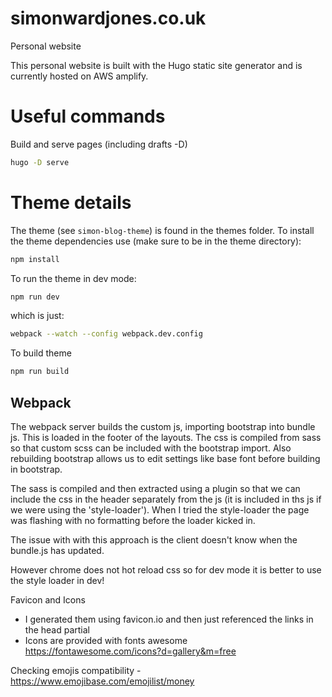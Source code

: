 # simonwardjones.co.uk

Personal website

This personal website is built with the Hugo static site generator and is currently hosted on AWS amplify.

# Useful commands

Build and serve pages (including drafts -D)

```bash
hugo -D serve
```


# Theme details

The theme (see `simon-blog-theme`) is found in the themes folder. To install the theme dependencies use (make sure to be in the theme directory):

```bash
npm install
```

To run the theme in dev mode:
```bash
npm run dev
```
which is just:
```bash
webpack --watch --config webpack.dev.config
```

To build theme
```bash
npm run build
```


## Webpack

The webpack server builds the custom js, importing bootstrap into bundle js. This is loaded in the footer of the layouts.
The css is compiled from sass so that custom scss can be included with the bootstrap import. Also rebuilding bootstrap allows us to edit settings like base font before building in bootstrap.

The sass is compiled and then extracted using a plugin so that we can include the css in the header separately from the js (it is included in ths js if we were using the 'style-loader'). When I tried the style-loader the page was flashing with no formatting before the loader kicked in.

The issue with with this approach is the client doesn't know when the bundle.js has updated.

However chrome does not hot reload css so for dev mode it is better to use the style loader in dev!

Favicon and Icons
- I generated them using favicon.io and then just referenced the links in the head partial
- Icons are provided with fonts awesome https://fontawesome.com/icons?d=gallery&m=free

Checking emojis compatibility - https://www.emojibase.com/emojilist/money
